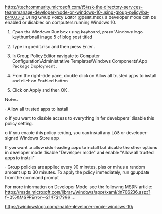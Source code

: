 ﻿https://techcommunity.microsoft.com/t5/ask-the-directory-services-team/manage-developer-mode-on-windows-10-using-group-policy/ba-p/400312
Using Group Policy Editor (gpedit.msc), a developer mode can be enabled or disabled on computers running Windows 10.

1. Open the Windows Run box using keyboard, press Windows logo key‌thumbnail image 5 of blog post titled 

2. Type in gpedit.msc and then press Enter .

3. In Group Policy Editor navigate to Computer Configuration\Administrative Templates\Windows Components\App Package Deployment .

4. From the right-side pane, double click on Allow all trusted apps to install and click on Enabled button.

5. Click on Apply and then OK .

Notes:

· Allow all trusted apps to install

o If you want to disable access to everything in for developers’ disable this policy setting.

o If you enable this policy setting, you can install any LOB or developer-signed Windows Store app.

If you want to allow side-loading apps to install but disable the other options in developer mode disable "Developer mode" and enable "Allow all trusted apps to install"

· Group policies are applied every 90 minutes, plus or minus a random amount up to 30 minutes. To apply the policy immediately, run gpupdate from the command prompt.

For more information on Developer Mode, see the following MSDN article:
https://msdn.microsoft.com/library/windows/apps/xaml/dn706236.aspx?f=255&MSPPError=-2147217396 ...


https://windowsloop.com/enable-developer-mode-windows-10/
